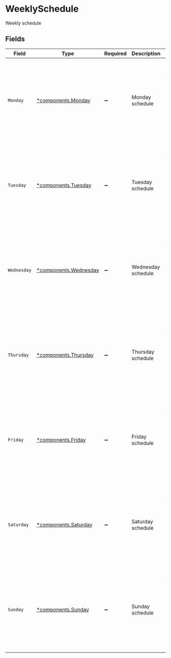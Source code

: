 # WeeklySchedule

Weekly schedule


## Fields

| Field                                                                          | Type                                                                           | Required                                                                       | Description                                                                    | Example                                                                        |
| ------------------------------------------------------------------------------ | ------------------------------------------------------------------------------ | ------------------------------------------------------------------------------ | ------------------------------------------------------------------------------ | ------------------------------------------------------------------------------ |
| `Monday`                                                                       | [*components.Monday](../../models/components/monday.md)                        | :heavy_minus_sign:                                                             | Monday schedule                                                                | {<br/>"isEnabled": true,<br/>"hours": [<br/>{<br/>"start": "09:00 AM",<br/>"end": "05:00 PM"<br/>}<br/>]<br/>} |
| `Tuesday`                                                                      | [*components.Tuesday](../../models/components/tuesday.md)                      | :heavy_minus_sign:                                                             | Tuesday schedule                                                               | {<br/>"isEnabled": true,<br/>"hours": [<br/>{<br/>"start": "09:00 AM",<br/>"end": "05:00 PM"<br/>}<br/>]<br/>} |
| `Wednesday`                                                                    | [*components.Wednesday](../../models/components/wednesday.md)                  | :heavy_minus_sign:                                                             | Wednesday schedule                                                             | {<br/>"isEnabled": true,<br/>"hours": [<br/>{<br/>"start": "09:00 AM",<br/>"end": "05:00 PM"<br/>}<br/>]<br/>} |
| `Thursday`                                                                     | [*components.Thursday](../../models/components/thursday.md)                    | :heavy_minus_sign:                                                             | Thursday schedule                                                              | {<br/>"isEnabled": true,<br/>"hours": [<br/>{<br/>"start": "09:00 AM",<br/>"end": "05:00 PM"<br/>}<br/>]<br/>} |
| `Friday`                                                                       | [*components.Friday](../../models/components/friday.md)                        | :heavy_minus_sign:                                                             | Friday schedule                                                                | {<br/>"isEnabled": true,<br/>"hours": [<br/>{<br/>"start": "09:00 AM",<br/>"end": "05:00 PM"<br/>}<br/>]<br/>} |
| `Saturday`                                                                     | [*components.Saturday](../../models/components/saturday.md)                    | :heavy_minus_sign:                                                             | Saturday schedule                                                              | {<br/>"isEnabled": true,<br/>"hours": [<br/>{<br/>"start": "09:00 AM",<br/>"end": "05:00 PM"<br/>}<br/>]<br/>} |
| `Sunday`                                                                       | [*components.Sunday](../../models/components/sunday.md)                        | :heavy_minus_sign:                                                             | Sunday schedule                                                                | {<br/>"isEnabled": true,<br/>"hours": [<br/>{<br/>"start": "09:00 AM",<br/>"end": "05:00 PM"<br/>}<br/>]<br/>} |